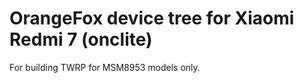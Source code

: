 OrangeFox device tree for Xiaomi Redmi 7 (onclite)
========================================================

For building TWRP for MSM8953 models only.
